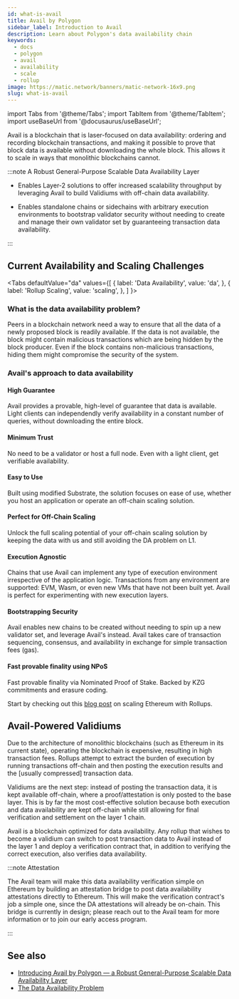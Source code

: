 ```yaml
---
id: what-is-avail
title: Avail by Polygon
sidebar_label: Introduction to Avail
description: Learn about Polygon's data availability chain
keywords:
  - docs
  - polygon
  - avail
  - availability
  - scale
  - rollup
image: https://matic.network/banners/matic-network-16x9.png
slug: what-is-avail
---
```


<!-- Page is WIP -->

import Tabs from '@theme/Tabs';
import TabItem from '@theme/TabItem';
import useBaseUrl from '@docusaurus/useBaseUrl';

Avail is a blockchain that is laser-focused on data availability:
ordering and recording blockchain transactions, and making it possible
to prove that block data is available without downloading the whole
block. This allows it to scale in ways that monolithic blockchains
cannot.

:::note A Robust General-Purpose Scalable Data Availability Layer

* Enables Layer-2 solutions to offer increased scalability throughput
  by leveraging Avail to build Validiums with off-chain data
  availability.

* Enables standalone chains or sidechains with arbitrary execution
  environments to bootstrap validator security without needing to
  create and manage their own validator set by guaranteeing
  transaction data availability.

:::

## Current Availability and Scaling Challenges

<Tabs
  defaultValue="da"
  values={[
    { label: 'Data Availability', value: 'da', },
    { label: 'Rollup Scaling', value: 'scaling', },
  ]
}>
<TabItem value="da">

### What is the data availability problem?

Peers in a blockchain network need a way to ensure that all the data of a newly proposed block is 
readily available. If the data is not available, the block might contain malicious transactions 
which are being hidden by the block producer. Even if the block contains non-malicious transactions, 
hiding them might compromise the security of the system.

### Avail's approach to data availability

#### High Guarantee

Avail provides a provable, high-level of guarantee that data is
available. Light clients can independendly verify availability in a
constant number of queries, without downloading the entire block.

#### Minimum Trust

No need to be a validator or host a full node. Even with a light
client, get verifiable availability.

#### Easy to Use

Built using modified Substrate, the solution focuses on ease of use, whether you host an application or
operate an off-chain scaling solution.

#### Perfect for Off-Chain Scaling

Unlock the full scaling potential of your off-chain scaling solution by keeping the data with us and
still avoiding the DA problem on L1.

#### Execution Agnostic

Chains that use Avail can implement any type of execution environment
irrespective of the application logic. Transactions from any
environment are supported: EVM, Wasm, or even new VMs that have not
been built yet. Avail is perfect for experimenting with new execution
layers.

#### Bootstrapping Security

Avail enables new chains to be created without needing to spin up a
new validator set, and leverage Avail's instead. Avail takes care of
transaction sequencing, consensus, and availability in exchange for
simple transaction fees (gas).

#### Fast provable finality using NPoS

Fast provable finality via Nominated Proof of Stake. Backed by KZG
commitments and erasure coding.

</TabItem>
<TabItem value="scaling">

Start by checking out this [blog post](https://blog.polygon.technology/polygon-research-ethereum-scaling-with-rollups-8a2c221bf644/) on scaling
Ethereum with Rollups.

## Avail-Powered Validiums

Due to the architecture of monolithic blockchains 
(such as Ethereum in its current state), operating the blockchain is 
expensive, resulting in high transaction fees. Rollups attempt to extract 
the burden of execution by running transactions off-chain and then posting
the execution results and the [usually compressed] transaction data.

Validiums are the next step: instead of posting the transaction data,
it is kept available off-chain, where a proof/attestation is only
posted to the base layer. This is by far the most cost-effective solution 
because both execution and data availability are kept off-chain while still
allowing for final verification and settlement on the layer 1 chain.

Avail is a blockchain optimized for data availability. Any rollup that
wishes to become a validium can switch to post transaction data to
Avail instead of the layer 1 and deploy a verification contract that, in
addition to verifying the correct execution, also verifies data
availability.

:::note Attestation

The Avail team will make this data availability verification simple on
Ethereum by building an attestation bridge to post data availability
attestations directly to Ethereum. This will make the verification
contract's job a simple one, since the DA attestations will already be
on-chain. This bridge is currently in design; please reach out to the
Avail team for more information or to join our early access program.

:::

</TabItem>
</Tabs>

## See also

* [Introducing Avail by Polygon — a Robust General-Purpose Scalable Data Availability Layer](https://polygontech.medium.com/introducing-avail-by-polygon-a-robust-general-purpose-scalable-data-availability-layer-98bc9814c048)
* [The Data Availability Problem](https://blog.polygon.technology/the-data-availability-problem-6b74b619ffcc/)
